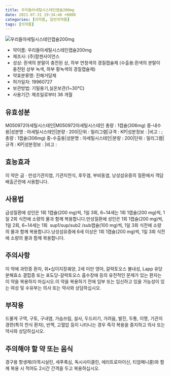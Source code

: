 ```yaml
---
title: 우리들아세틸시스테인캡슐200mg
date: 2021-07-31 19:34:46 +0800
categories: [의약품, 일반의약품]
tags: [의약품]
---
```

![우리들아세틸시스테인캡슐200mg](https://nedrug.mfds.go.kr/pbp/cmn/itemImageDownload/151317988895200052)

- 약이름: 우리들아세틸시스테인캡슐200mg
- 제조사: (주)팜젠사이언스
- 성상: 흰색의 분말이 충전된 상, 하부 연청색의 경질캡슐제
(수출용:흰색의 분말이 충전된 상부 녹색, 하부 황녹색의 경질캡슐제)
- 약효분류명: 진해거담제
- 허가일자: 19960727
- 보관방법: 기밀용기,실온보관(1~30℃)
- 사용기간: 제조일로부터 36 개월
## 유효성분
M050972아세틸시스테인|M050972아세틸시스테인
총량 : 1캡슐(306mg) 중-내수용|성분명 : 아세틸시스테인|분량 : 200|단위 : 밀리그램|규격 : KP|성분정보 : |비고 : ;총량 : 1캡슐(306mg) 중-수출용|성분명 : 아세틸시스테인|분량 : 200|단위 : 밀리그램|규격 : KP|성분정보 : |비고 :
## 효능효과
이 약은 급ㆍ만성기관지염, 기관지천식, 후두염, 부비동염, 낭성섬유증의 질환에서 객담배출곤란에 사용합니다.
## 사용법
급성질환에 성인은 1회 1캡슐(200 mg)씩, 1일 3회, 6~14세는 1회 1캡슐(200 mg)씩, 1일 2회 식전에 소량의 물과 함께 복용합니다.만성질환에 성인은 1회 1캡슐(200 mg)씩, 1일 2회, 6~14세는 1회  sup1/sup/sub2 /sub캡슐(100 mg)씩, 1일 3회 식전에 소량의 물과 함께 복용합니다.낭성섬유증에 6세 이상은 1회 1캡슐(200 mg)씩, 1일 3회 식전에 소량의 물과 함께 복용합니다.
## 주의사항
이 약에 과민증 환자, 위•십이지장궤양, 2세 미만 영아, 갈락토오스 불내성, Lapp 유당분해효소 결핍증 또는 포도당-갈락토오스 흡수장애 등의 유전적인 문제가 있는 환자는 이 약을 복용하지 마십시오.이 약을 복용하기 전에 임부 또는 임신하고 있을 가능성이 있는 여성 및 수유부는 의사 또는 약사와 상담하십시오.
## 부작용
드물게 구역, 구토, 구내염, 가슴쓰림, 설사, 두드러기, 가려움, 발진, 두통, 이명, 기관지경련(특히 천식 환자), 빈맥, 고혈압 등이 나타나는 경우 즉각 복용을 중지하고 의사 또는 약사와 상담하십시오.
## 주의해야 할 약 또는 음식
경구용 항생제(아목시실린, 세푸록심, 독시사이클린, 에리트로마이신, 티암페니콜)와 함께 복용 시 적어도 2시간 간격을 두고 복용하십시오.
